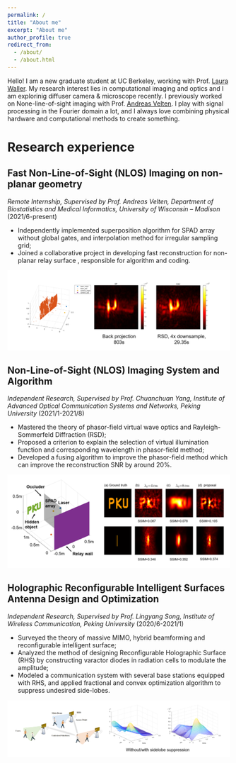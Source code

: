 ```yaml
---
permalink: /
title: "About me"
excerpt: "About me"
author_profile: true
redirect_from: 
  - /about/
  - /about.html
---
```


Hello! I am a new graduate student at UC Berkeley, working with Prof. [Laura Waller](http://www.laurawaller.com/). My research interest lies in computational imaging and optics and I am explorinig diffuser camera & microscope recently. I previously worked on None-line-of-sight imaging with Prof. [Andreas Velten](https://biostat.wisc.edu/~compoptics/). I play with signal processing in the Fourier domain a lot, and I always love combining physical hardware and computational methods to create something.

# Research experience

## Fast Non-Line-of-Sight (NLOS) Imaging on non-planar geometry

*Remote Internship, Supervised by Prof. Andreas Velten, Department of Biostatistics and Medical Informatics, University of Wisconsin – Madison*         (2021/6-present)

- Independently implemented superposition algorithm for SPAD array without global gates, and interpolation method for irregular sampling grid;
- Joined a collaborative project in developing fast reconstruction for non-planar relay surface , responsible for algorithm and coding.

![](/images/r3.png)

## Non-Line-of-Sight (NLOS) Imaging System and Algorithm

*Independent Research, Supervised by Prof. Chuanchuan Yang, Institute of Advanced Optical Communication Systems and Networks, Peking University*        (2021/1-2021/8)

- Mastered the theory of phasor-field virtual wave optics and Rayleigh-Sommerfeld Diffraction (RSD);
- Proposed a criterion to explain the selection of virtual illumination function and corresponding wavelength in phasor-field method;
- Developed a fusing algorithm to improve the phasor-field method which can improve the reconstruction SNR by around 20%.

![](/images/r2.png)

## Holographic Reconfigurable Intelligent Surfaces Antenna Design and Optimization

*Independent Research, Supervised by Prof. Lingyang Song, Institute of Wireless Communication, Peking University*        (2020/6-2021/1)

- Surveyed the theory of massive MIMO, hybrid beamforming and reconfigurable intelligent surface;
- Analyzed the method of designing Reconfigurable Holographic Surface (RHS) by constructing varactor diodes in radiation cells to modulate the amplitude;
- Modeled a communication system with several base stations equipped with RHS, and applied fractional and convex optimization algorithm to suppress undesired side-lobes.

![](/images/r1.png)
